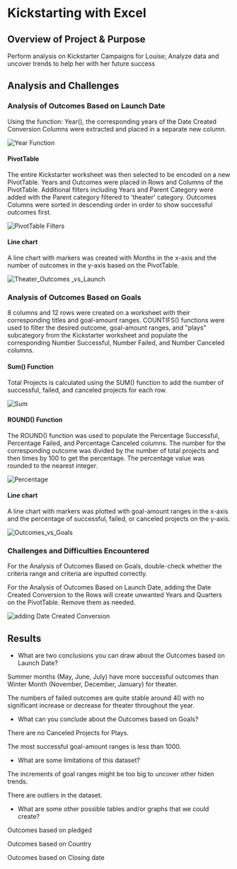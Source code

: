 # Kickstarting with Excel

## Overview of Project & Purpose
Perform analysis on Kickstarter Campaigns for Louise; Analyze data and uncover trends to help her with her future success

## Analysis and Challenges

### Analysis of Outcomes Based on Launch Date
Using the function: Year(), the corresponding years of the Date Created Conversion Columns were extracted and placed in a separate new column. 

![Year Function](https://user-images.githubusercontent.com/84931545/123334379-02056380-d511-11eb-9d9d-5b608a5d5dfb.PNG)

#### PivotTable
The entire Kickstarter worksheet was then selected to be encoded on a new PivotTable. Years and Outcomes were placed in Rows and Columns of the PivotTable. Additional filters including Years and Parent Category were added with the Parent category filtered to 'theater' category. Outcomes Columns were sorted in descending order in order to show successful outcomes first.

![PivotTable Filters](https://user-images.githubusercontent.com/84931545/123334436-1d706e80-d511-11eb-82c9-afff458c971c.PNG)

#### Line chart
A line chart with markers was created with Months in the x-axis and the number of outcomes in the y-axis based on the PivotTable.

![Theater_Outcomes _vs_Launch](https://user-images.githubusercontent.com/84931545/123334475-2cefb780-d511-11eb-8faf-bfb70d48835f.png)

### Analysis of Outcomes Based on Goals
8 columns and 12 rows were created on a worksheet with their corresponding titles and goal-amount ranges. COUNTIFS() functions were used to filter the desired outcome, goal-amount ranges, and "plays" subcategory from the Kickstarter worksheet and populate the corresponding Number Successful, Number Failed, and Number Canceled columns.

#### Sum() Function
Total Projects is calculated using the SUM() function to add the number of successful, failed, and canceled projects for each row.

![Sum](https://user-images.githubusercontent.com/84931545/123334556-4690ff00-d511-11eb-8d3b-a8db65ddd699.PNG)

#### ROUND() Function
The ROUND() function was used to populate the Percentage Successful, Percentage Failed, and Percentage Canceled columns. The number for the corresponding outcome was divided by the number of total projects and then times by 100 to get the percentage. The percentage value was rounded to the nearest integer.

![Percentage](https://user-images.githubusercontent.com/84931545/123334585-4db80d00-d511-11eb-94a1-f5910d61b921.PNG)

#### Line chart
A line chart with markers was plotted with goal-amount ranges in the x-axis and the percentage of successful, failed, or canceled projects on the y-axis.

![Outcomes_vs_Goals](https://user-images.githubusercontent.com/84931545/123334603-53155780-d511-11eb-94a0-f291aa6ef053.png)

### Challenges and Difficulties Encountered
For the Analysis of Outcomes Based on Goals, double-check whether the criteria range and criteria are inputted correctly. 

For the Analysis of Outcomes Based on Launch Date, adding the Date Created Conversion to the Rows will create unwanted Years and Quarters on the PivotTable. Remove them as needed.

![adding Date Created Conversion](https://user-images.githubusercontent.com/84931545/123334820-a4254b80-d511-11eb-9963-962876b624f0.PNG)


## Results

- What are two conclusions you can draw about the Outcomes based on Launch Date?

Summer months (May, June, July) have more successful outcomes than Winter Month (November, December, January) for theater.

The numbers of failed outcomes are quite stable around 40 with no significant increase or decrease for theater throughout the year.

- What can you conclude about the Outcomes based on Goals?

There are no Canceled Projects for Plays.

The most successful goal-amount ranges is less than 1000.

- What are some limitations of this dataset?

The increments of goal ranges might be too big to uncover other hiden trends.

There are outliers in the dataset.

- What are some other possible tables and/or graphs that we could create?

Outcomes based on pledged

Outcomes based on Country

Outcomes based on Closing date








